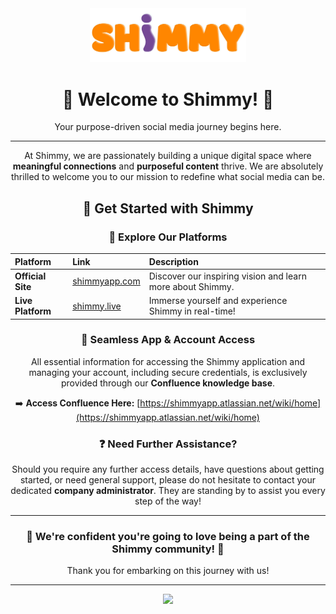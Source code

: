 <div align="center">
  <img src="./Shm.png" alt="Shimmy Logo" width="250"/>
  <h1>👋 Welcome to Shimmy! 👋</h1>
  
  Your purpose-driven social media journey begins here.

  ---

  At Shimmy, we are passionately building a unique digital space where **meaningful connections** and **purposeful content** thrive. We are absolutely thrilled to welcome you to our mission to redefine what social media can be.

  <h2>🚀 Get Started with Shimmy</h2>

  <h3>🔗 Explore Our Platforms</h3>

  | Platform          | Link                                  | Description                                           |
  | :---------------- | :------------------------------------ | :---------------------------------------------------- |
  | **Official Site** | [shimmyapp.com](https://www.shimmyapp.com/) | Discover our inspiring vision and learn more about Shimmy. |
  | **Live Platform** | [shimmy.live](https://www.shimmy.live/)     | Immerse yourself and experience Shimmy in real-time!   |

  <h3>🔑 Seamless App & Account Access</h3>

  All essential information for accessing the Shimmy application and managing your account, including secure credentials, is exclusively provided through our **Confluence knowledge base**.

  ➡️ **Access Confluence Here:** [https://shimmyapp.atlassian.net/wiki/home](https://shimmyapp.atlassian.net/wiki/home)

  <h3>❓ Need Further Assistance?</h3>

  Should you require any further access details, have questions about getting started, or need general support, please do not hesitate to contact your dedicated **company administrator**. They are standing by to assist you every step of the way!

  ---

  <h3>💜 We're confident you're going to love being a part of the Shimmy community! 💜</h3>
  
  Thank you for embarking on this journey with us!

  ---

<a href="https://www.gitbook.com/preview?utm_source=gitbook_readme_badge&utm_medium=organic&utm_campaign=preview_documentation&utm_content=link">
    <img
        src="https://img.shields.io/static/v1?message=Documented%20on%20GitBook&logo=gitbook&logoColor=ffffff&label=%20&labelColor=5c5c5c&color=3F89A1"
    />
</a>
  
</div>
